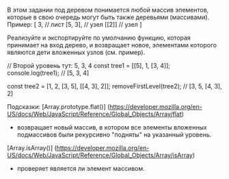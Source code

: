 В этом задании под деревом понимается любой массив элементов, 
которые в свою очередь могут быть также деревьями (массивами). 
Пример:
[
  3, // лист
  [5, 3], // узел
  [[2]] // узел
]

Реализуйте и экспортируйте по умолчанию функцию, 
которая принимает на вход дерево, и возвращает новое, 
элементами которого являются дети вложенных узлов (см. пример).

// Второй уровень тут: 5, 3, 4
const tree1 = [[5], 1, [3, 4]]; 
console.log(tree1); // [5, 3, 4]

const tree2 = [1, 2, [3, 5], [[4, 3], 2]];
removeFirstLevel(tree2);
// [3, 5, [4, 3], 2]

Подсказки:
[Array.prototype.flat()] (https://developer.mozilla.org/en-US/docs/Web/JavaScript/Reference/Global_Objects/Array/flat)  
- возвращает новый массив, в котором все элементы вложенных подмассивов были рекурсивно "подняты" на указанный уровень.

[Array.isArray()] (https://developer.mozilla.org/en-US/docs/Web/JavaScript/Reference/Global_Objects/Array/isArray) 
- проверяет является ли элемент массивом.